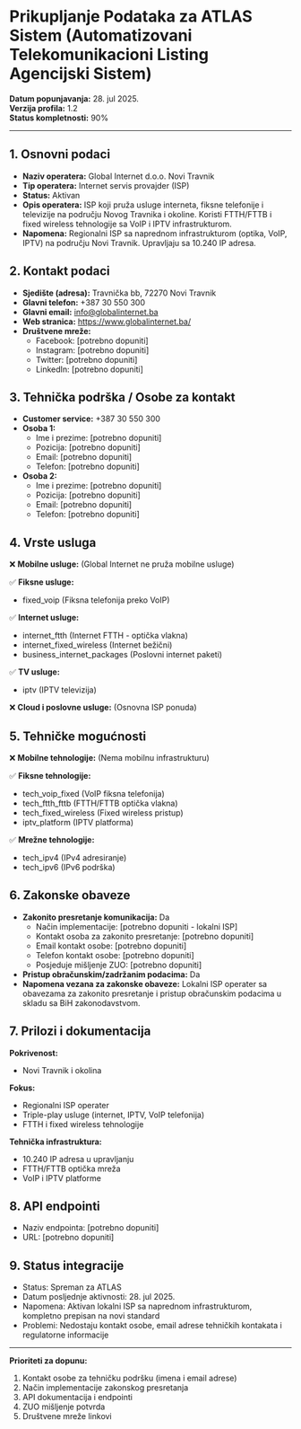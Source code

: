 # Prikupljanje Podataka za ATLAS Sistem (Automatizovani Telekomunikacioni Listing Agencijski Sistem)

**Datum popunjavanja:** 28. jul 2025.  
**Verzija profila:** 1.2  
**Status kompletnosti:** 90%

---

## 1. Osnovni podaci

- **Naziv operatera:** Global Internet d.o.o. Novi Travnik
- **Tip operatera:** Internet servis provajder (ISP)
- **Status:** Aktivan
- **Opis operatera:** ISP koji pruža usluge interneta, fiksne telefonije i televizije na području Novog Travnika i okoline. Koristi FTTH/FTTB i fixed wireless tehnologije sa VoIP i IPTV infrastrukturom.
- **Napomena:** Regionalni ISP sa naprednom infrastrukturom (optika, VoIP, IPTV) na području Novi Travnik. Upravljaju sa 10.240 IP adresa.

## 2. Kontakt podaci

- **Sjedište (adresa):** Travnička bb, 72270 Novi Travnik
- **Glavni telefon:** +387 30 550 300
- **Glavni email:** info@globalinternet.ba
- **Web stranica:** https://www.globalinternet.ba/
- **Društvene mreže:**
  - Facebook: [potrebno dopuniti]
  - Instagram: [potrebno dopuniti]
  - Twitter: [potrebno dopuniti]
  - LinkedIn: [potrebno dopuniti]

## 3. Tehnička podrška / Osobe za kontakt

- **Customer service:** +387 30 550 300
- **Osoba 1:**
  - Ime i prezime: [potrebno dopuniti]
  - Pozicija: [potrebno dopuniti]
  - Email: [potrebno dopuniti]
  - Telefon: [potrebno dopuniti]
- **Osoba 2:**
  - Ime i prezime: [potrebno dopuniti]
  - Pozicija: [potrebno dopuniti]
  - Email: [potrebno dopuniti]
  - Telefon: [potrebno dopuniti]

## 4. Vrste usluga

❌ **Mobilne usluge:** (Global Internet ne pruža mobilne usluge)

✅ **Fiksne usluge:**
- fixed_voip (Fiksna telefonija preko VoIP)

✅ **Internet usluge:**
- internet_ftth (Internet FTTH - optička vlakna)
- internet_fixed_wireless (Internet bežični)
- business_internet_packages (Poslovni internet paketi)

✅ **TV usluge:**
- iptv (IPTV televizija)

❌ **Cloud i poslovne usluge:** (Osnovna ISP ponuda)

## 5. Tehničke mogućnosti

❌ **Mobilne tehnologije:** (Nema mobilnu infrastrukturu)

✅ **Fiksne tehnologije:**
- tech_voip_fixed (VoIP fiksna telefonija)
- tech_ftth_fttb (FTTH/FTTB optička vlakna)
- tech_fixed_wireless (Fixed wireless pristup)
- iptv_platform (IPTV platforma)

✅ **Mrežne tehnologije:**
- tech_ipv4 (IPv4 adresiranje)
- tech_ipv6 (IPv6 podrška)

## 6. Zakonske obaveze

- **Zakonito presretanje komunikacija:** Da
  - Način implementacije: [potrebno dopuniti - lokalni ISP]
  - Kontakt osoba za zakonito presretanje: [potrebno dopuniti]
  - Email kontakt osobe: [potrebno dopuniti]
  - Telefon kontakt osobe: [potrebno dopuniti]
  - Posjeduje mišljenje ZUO: [potrebno dopuniti]
- **Pristup obračunskim/zadržanim podacima:** Da
- **Napomena vezana za zakonske obaveze:** Lokalni ISP operater sa obavezama za zakonito presretanje i pristup obračunskim podacima u skladu sa BiH zakonodavstvom.

## 7. Prilozi i dokumentacija

**Pokrivenost:**
- Novi Travnik i okolina

**Fokus:**
- Regionalni ISP operater
- Triple-play usluge (internet, IPTV, VoIP telefonija)
- FTTH i fixed wireless tehnologije

**Tehnička infrastruktura:**
- 10.240 IP adresa u upravljanju
- FTTH/FTTB optička mreža
- VoIP i IPTV platforme

## 8. API endpointi

- Naziv endpointa: [potrebno dopuniti]
- URL: [potrebno dopuniti]

## 9. Status integracije

- Status: Spreman za ATLAS
- Datum posljednje aktivnosti: 28. jul 2025.
- Napomena: Aktivan lokalni ISP sa naprednom infrastrukturom, kompletno prepisan na novi standard
- Problemi: Nedostaju kontakt osobe, email adrese tehničkih kontakata i regulatorne informacije

---

**Prioriteti za dopunu:**
1. Kontakt osobe za tehničku podršku (imena i email adrese)
2. Način implementacije zakonskog presretanja
3. API dokumentacija i endpointi
4. ZUO mišljenje potvrda
5. Društvene mreže linkovi
